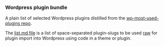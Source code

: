 ### Wordpress plugin bundle

A plain list of selected Wordpress plugins distilled from the [wp-most-used-plugins repo](https://github.com/webbouwer/wp-most-used-plugins).

The [list.md file](https://github.com/webbouwer/wp-plugin-bundle/blob/master/list.md) is a list of space-separated plugin-slugs to be used [raw](https://raw.githubusercontent.com/webbouwer/wp-plugin-bundle/master/list.md) for plugin import into Wordpress using code in a theme or plugin.
